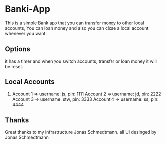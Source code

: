 # Banki-App
This is a simple Bank app that you can transfer money to other local accounts, You can loan money and also you can close a local account whenever you want.
## Options
it has a timer and when you switch accounts, transfer or loan money it will be reset.
## Local Accounts
1. Account 1 => username: js, pin: 1111
Account 2 => username: jd, pin: 2222
Account 3 => username: stw, pin: 3333
Account 4 => username: ss, pin: 4444
## Thanks
Great thanks to my infrastructure Jonas Schmedtmann. all UI desinged by Jonas Schmedtmann
